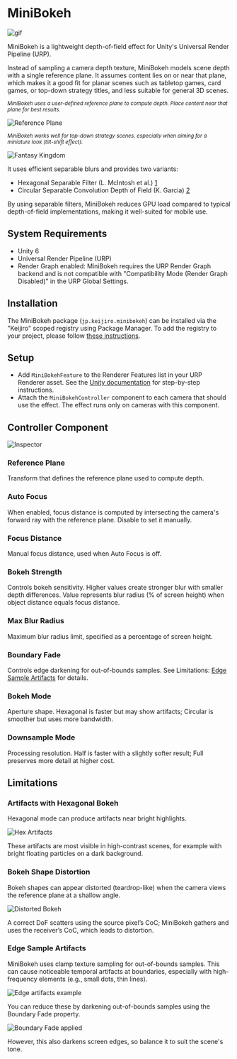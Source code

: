 # MiniBokeh

![gif](https://github.com/user-attachments/assets/d0ecbc56-c9bf-4c61-85a4-23d6aa05770c)

MiniBokeh is a lightweight depth-of-field effect for Unity's Universal
Render Pipeline (URP).

Instead of sampling a camera depth texture, MiniBokeh models scene depth with
a single reference plane. It assumes content lies on or near that plane, which
makes it a good fit for planar scenes such as tabletop games, card games, or
top-down strategy titles, and less suitable for general 3D scenes.

<sub><em>MiniBokeh uses a user-defined reference plane to compute depth. Place
content near that plane for best results.</sub></em>

![Reference Plane](https://github.com/user-attachments/assets/6057a191-58ee-40b6-8281-6ad829cc2458)

<sub><em>MiniBokeh works well for top-down strategy scenes, especially when
aiming for a miniature look (tilt-shift effect).</sub></em>

![Fantasy Kingdom](https://github.com/user-attachments/assets/6f23ee91-4177-44c3-b82d-5c88ad69d109)

It uses efficient separable blurs and provides two variants:

- Hexagonal Separable Filter (L. McIntosh et al.) [1]
- Circular Separable Convolution Depth of Field (K. Garcia) [2]

[1]: https://dl.acm.org/doi/10.1111/j.1467-8659.2012.02097.x
[2]: https://dl.acm.org/doi/10.1145/3084363.3085022

By using separable filters, MiniBokeh reduces GPU load compared to typical
depth-of-field implementations, making it well-suited for mobile use.

## System Requirements

- Unity 6
- Universal Render Pipeline (URP)
- Render Graph enabled: MiniBokeh requires the URP Render Graph backend and is not
  compatible with "Compatibility Mode (Render Graph Disabled)" in the
  URP Global Settings.

## Installation

The MiniBokeh package (`jp.keijiro.minibokeh`) can be installed via the
"Keijiro" scoped registry using Package Manager. To add the registry to your
project, please follow [these instructions].

[these instructions]:
  https://gist.github.com/keijiro/f8c7e8ff29bfe63d86b888901b82644c

## Setup

- Add `MiniBokehFeature` to the Renderer Features list in your URP Renderer
  asset. See the [Unity documentation][3] for step-by-step instructions.
- Attach the `MiniBokehController` component to each camera that should use the
  effect. The effect runs only on cameras with this component.

[3]: https://docs.unity3d.com/6000.0/Documentation/Manual/urp/urp-renderer-feature.html

## Controller Component

![Inspector](https://github.com/user-attachments/assets/7a002f9c-917f-489d-9751-6fda2fcb2c71)

### Reference Plane

Transform that defines the reference plane used to compute depth.

### Auto Focus

When enabled, focus distance is computed by intersecting the camera's forward
ray with the reference plane. Disable to set it manually.

### Focus Distance

Manual focus distance, used when Auto Focus is off.

### Bokeh Strength

Controls bokeh sensitivity. Higher values create stronger blur with smaller
depth differences. Value represents blur radius (% of screen height) when
object distance equals focus distance.

### Max Blur Radius

Maximum blur radius limit, specified as a percentage of screen height.

### Boundary Fade

Controls edge darkening for out-of-bounds samples. See Limitations:
[Edge Sample Artifacts](#edge-sample-artifacts) for details.

### Bokeh Mode

Aperture shape. Hexagonal is faster but may show artifacts; Circular is
smoother but uses more bandwidth.

### Downsample Mode

Processing resolution. Half is faster with a slightly softer result; Full
preserves more detail at higher cost.

## Limitations

### Artifacts with Hexagonal Bokeh

Hexagonal mode can produce artifacts near bright highlights.

![Hex Artifacts](https://github.com/user-attachments/assets/c7d21735-b93c-4945-92d7-6cf16157ae05)

These artifacts are most visible in high-contrast scenes, for example with
bright floating particles on a dark background.

### Bokeh Shape Distortion

Bokeh shapes can appear distorted (teardrop-like) when the camera views the
reference plane at a shallow angle.

![Distorted Bokeh](https://github.com/user-attachments/assets/a053705a-1799-4632-b717-ee633f033b2b)

A correct DoF scatters using the source pixel’s CoC; MiniBokeh gathers and
uses the receiver’s CoC, which leads to distortion.

### Edge Sample Artifacts

MiniBokeh uses clamp texture sampling for out-of-bounds samples. This can cause
noticeable temporal artifacts at boundaries, especially with high-frequency
elements (e.g., small dots, thin lines).

![Edge artifacts example](https://github.com/user-attachments/assets/d8775f4b-7332-41da-898b-e8bb13eb9e61)

You can reduce these by darkening out-of-bounds samples using the Boundary Fade
property.

![Boundary Fade applied](https://github.com/user-attachments/assets/ec02a6a3-0a80-45db-9d6b-85549b5774fa)

However, this also darkens screen edges, so balance it to suit the scene's tone.
